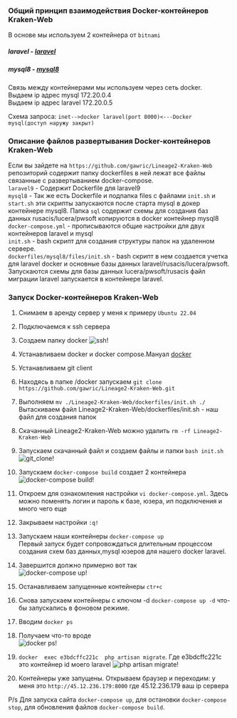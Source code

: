 ### Общий принцип взаимодействия  Docker-контейнеров Kraken-Web
В основе мы используем 2 контейнера от `bitnami`
 ##### laravel - [laravel](https://hub.docker.com/r/bitnami/laravel/)
 ##### mysql8 - [mysql8](https://hub.docker.com/r/bitnami/mysql)

 Связь между контейнерами мы используем через сеть docker.  
 Выдаем ip адрес mysql 172.20.0.4  
 Выдаем ip адрес laravel 172.20.0.5  

 Схема запроса: `inet-->docker laravel(port 8000)<---Docker mysql(доступ наружу закрыт)`
 


### Описание файлов развертывания Docker-контейнеров Kraken-Web

Если вы зайдете на `https://github.com/gawric/Lineage2-Kraken-Web` репозиторий содержит папку
dockerfiles в ней лежат все файлы связанные с развертыванием docker-compose.  
`laravel9` - Содержит Dockerfile для laravel9  
`mysql8` - Так же есть Dockerfile и подпапка files c файлами `init.sh` и `start.sh` эти скрипты запускаются после старта mysql в докер контейнере mysql8. Папка `sql` содержит схемы для создания баз данных rusacis/lucera/pwsoft копируются в docker контейнер mysql8  
`docker-compose.yml` - прописываются общие настройки для двух контейнеров laravel и mysql  
`init.sh` - bash скрипт для создания структуры папок на удаленном сервере.    
`dockerfiles/mysql8/files/init.sh` - bash скрипт в нем создается учетка для laravel docker и основные базы данных laravel/rusacis/lucera/pwsoft. Запускаются схемы для базы данных lucera/pwsoft/rusacis файл миграции laravel запускается в контейнере laravel.

### Запуск Docker-контейнеров Kraken-Web
1. Снимаем в аренду сервер у меня к примеру `Ubuntu 22.04`
2. Подключаемся к ssh сервера  
3. Создаем папку docker ![ssh!](https://i.ibb.co/7Ngy24D/1.png)  
4. Устанавливаем docker и docker compose.Мануал [docker](https://www.theserverside.com/blog/Coffee-Talk-Java-News-Stories-and-Opinions/How-to-install-Docker-and-docker-compose-on-Ubuntu)
5. Устанавливаем git client
6. Находясь в папке /docker запускаем `git clone https://github.com/gawric/Lineage2-Kraken-Web.git`
7. Выполняем `mv ./Lineage2-Kraken-Web/dockerfiles/init.sh ./` Вытаскиваем файл Lineage2-Kraken-Web/dockerfiles/init.sh - наш файл для создания папок
8. Скачанный Lineage2-Kraken-Web можно удалить `rm -rf Lineage2-Kraken-Web`
9. Запускаем скачанный файл и создаем файлы  и папки `bash init.sh`
![git_clone!](https://i.ibb.co/XtJB9XJ/2.png)  
10. Запускаем `docker-compose build` создает 2 контейнера 
![docker-compose build!](https://i.ibb.co/FW0wxhC/3.png)  

11. Откроем для ознакомления настройки  `vi docker-compose.yml`. Здесь можно поменять логин и пароль к базе, юзера, ип подключения и много чего еще
12. Закрываем настройки `:q!`
13. Запускаем  наши контейнеры `docker-compose up`   
Первый запуск будет сопровождаться длительным процессом создания схем баз данных,mysql юзеров для нашего docker laravel.
14. Завершится должно примерно вот так   
![docker-compose up!](https://i.ibb.co/W5htZPG/4.png)  
15. Останавливаем запущенные контейнеры `ctr+c`  
16. Снова запускаем контейнеры с ключом -d `docker-compose up -d` что-бы запускались в фоновом режиме.
17. Вводим `docker ps`
18. Получаем что-то вроде   
![docker ps!](https://i.ibb.co/2NMyR7W/5.png)
19. `docker  exec e3bdcffc221c  php artisan migrate`. Где  e3bdcffc221c это контейнер id моего laravel
![php artisan migrate!](https://i.ibb.co/hV2xT8L/6.png)
20. Контейнеры уже запущены. Открываем браузер и переходим: у меня это `http://45.12.236.179:8000` где 45.12.236.179 ваш ip сервера

P/s Для запуска сайта `docker-compose up`, для остановки `docker-compose stop`, для обновления файлов `docker-compose build`.


